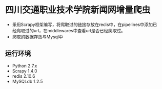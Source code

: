 # 四川交通职业技术学院新闻网增量爬虫

- 采用Scrapy框架编写，将爬取过的链接存放在redis中，在pipelines中添加已经爬取过的url，在middlewares中查看url是否已经爬取过。
- 爬取的数据存放与Mysql中



## 运行环境

- Python 2.7.x
- Scrapy 1.4.0
- redis 2.10.6
- MySQLdb 1.2.5